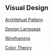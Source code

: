 Visual Design
----
[Architetual Pattern](Architectural_Pattern)

[Design Language](Design_Language)

[Wireframing](Wireframing)

[Color Theory](color%20theory)
